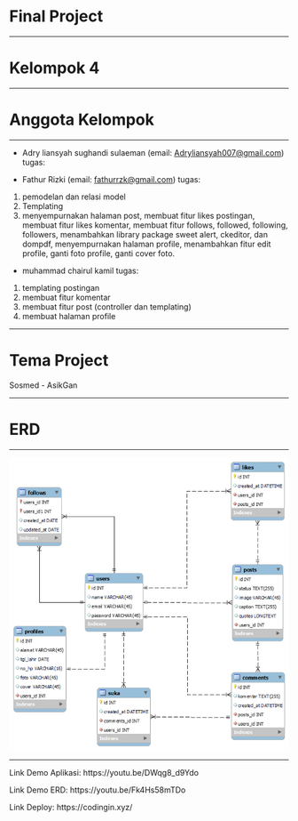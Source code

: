 <h1>Final Project </h1>
<hr>
<h1>Kelompok 4</h1>
<hr>
<h1>Anggota Kelompok</h1>
<hr>

- Adry liansyah sughandi sulaeman (email: Adryliansyah007@gmail.com)
tugas:


- Fathur Rizki (email: fathurrzk@gmail.com)
tugas:
1. pemodelan dan relasi model
2. Templating
3. menyempurnakan halaman post, membuat fitur likes postingan, membuat fitur likes komentar, membuat fitur follows, followed, following, followers, menambahkan library package sweet alert, ckeditor, dan dompdf, menyempurnakan halaman profile, menambahkan fitur edit profile, ganti foto profile, ganti cover foto.

- muhammad chairul kamil
tugas:
1. templating postingan
2. membuat fitur komentar
3. membuat fitur post (controller dan templating)
4. membuat halaman profile

<hr>
<h1>Tema Project</h1>
Sosmed - AsikGan
<hr>
<h1>ERD</h1>
<hr>
<img src="public/private/storage/image/ERD sosmed.png">
<hr>
<p>Link Demo Aplikasi: https://youtu.be/DWqg8_d9Ydo </p>
<p>Link Demo ERD: https://youtu.be/Fk4Hs58mTDo </p>
<p>Link Deploy: https://codingin.xyz/</p>
